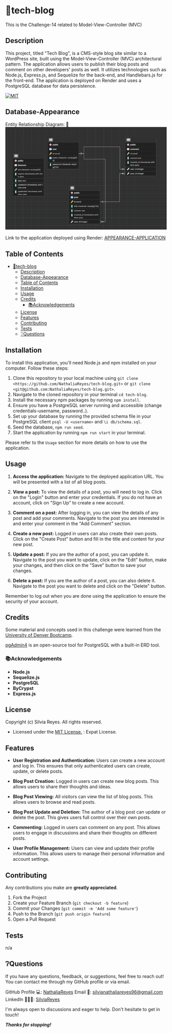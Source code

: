 # 📖tech-blog
This is the Challenge-14 related to Model-View-Controller (MVC)

## Description
This project, titled "Tech Blog", is a CMS-style blog site similar to a WordPress site, built using the Model-View-Controller (MVC) architectural pattern. The application allows users to publish their blog posts and comment on other developers' posts as well. It utilizes technologies such as Node.js, Express.js, and Sequelize for the back-end, and Handlebars.js for the front-end. The application is deployed on Render and uses a PostgreSQL database for data persistence.

[![MIT](https://img.shields.io/badge/License-MIT-blue.svg)](https://opensource.org/licenses/MIT)

## Database-Appearance

Entity Relationship Diagram:
📍![ERD](/assets/D-E-R.png)

Link to the application deployed using Render:
[APPEARANCE-APPLICATION](https://tech-blog-p9ue.onrender.com)

## Table of Contents
- [📖tech-blog](#tech-blog)
  - [Description](#description)
  - [Database-Appearance](#database-appearance)
  - [Table of Contents](#table-of-contents)
  - [Installation](#installation)
  - [Usage](#usage)
  - [Credits](#credits)
    - [📚Acknowledgements](#acknowledgements)
  - [License](#license)
  - [Features](#features)
  - [Contributing](#contributing)
  - [Tests](#tests)
  - [❔Questions](#questions)

## Installation

To install this application, you'll need Node.js and npm installed on your computer. Follow these steps:

1. Clone this repository to your local machine using `git clone <https://github.com/NathaliaReyes/tech-blog.git>` or `git clone <git@github.com:NathaliaReyes/tech-blog.git>`.
2. Navigate to the cloned repository in your terminal `cd tech-blog`.
3. Install the necessary npm packages by running `npm install`.
4. Ensure you have a PostgreSQL server running and accessible (change credentials-username, password..).
5. Set up your database by running the provided schema file in your PostgreSQL client `psql -U <username>` and `\i db/schema.sql`.
6. Seed the database, `npm run seed`.
7. Start the application by running `npm run start` in your terminal.

Please refer to the `Usage` section for more details on how to use the application.

## Usage

1. **Access the application:** Navigate to the deployed application URL. You will be presented with a list of all blog posts.

2. **View a post:** To view the details of a post, you will need to log in. Click on the "Login" button and enter your credentials. If you do not have an account, click on "Sign Up" to create a new account.

3. **Comment on a post:** After logging in, you can view the details of any post and add your comments. Navigate to the post you are interested in and enter your comment in the "Add Comment" section.

4. **Create a new post:** Logged in users can also create their own posts. Click on the "Create Post" button and fill in the title and content for your new post.
   
5. **Update a post:** If you are the author of a post, you can update it. Navigate to the post you want to update, click on the "Edit" button, make your changes, and then click on the "Save" button to save your changes.

6. **Delete a post:** If you are the author of a post, you can also delete it. Navigate to the post you want to delete and click on the "Delete" button.

Remember to log out when you are done using the application to ensure the security of your account.

## Credits

Some material and concepts used in this challenge were learned from the [University of Denver Bootcamp](https://bootcamp.du.edu/coding/).

[pgAdmin4](https://www.pgadmin.org/) is an open-source tool for PostgreSQL with a built-in ERD tool.

### 📚Acknowledgements

- **Node.js** 
- **Sequelize.js** 
- **PostgreSQL**
- **ByCrypst**
- **Express.js**

## License

Copyright (c) Silvia Reyes. All rights reserved.

+ Licensed under the [MIT License.](https://opensource.org/licenses/MIT) : Expat License.

## Features

+ **User Registration and Authentication:** Users can create a new account and log in. This ensures that only authenticated users can create, update, or delete posts.

+ **Blog Post Creation:** Logged in users can create new blog posts. This allows users to share their thoughts and ideas.

+ **Blog Post Viewing:** All visitors can view the list of blog posts. This allows users to browse and read posts.

+ **Blog Post Update and Deletion:** The author of a blog post can update or delete the post. This gives users full control over their own posts.

+ **Commenting:** Logged in users can comment on any post. This allows users to engage in discussions and share their thoughts on different posts.

+ **User Profile Management:** Users can view and update their profile information. This allows users to manage their personal information and account settings.

## Contributing

Any contributions you make are **greatly appreciated**.

1. Fork the Project
2. Create your Feature Branch (`git checkout -b feature`)
3. Commit your Changes (`git commit -m 'Add some feature'`)
4. Push to the Branch (`git push origin feature`)
5. Open a Pull Request

## Tests

n/a

## ❔Questions
If you have any questions, feedback, or suggestions, feel free to reach out! You can contact me through my GitHub profile or via email.

GitHub Profile 💻: [NathaliaReyes](https://github.com/NathaliaReyes)
Email 📧: silvianathaliareyes96@gmail.com
LinkedIn 👩🏻‍💻: [SilviaReyes](https://www.linkedin.com/in/silvia-reyes-2b907123b/)

I'm always open to discussions and eager to help. Don't hesitate to get in touch!



***Thanks for stopping!***
